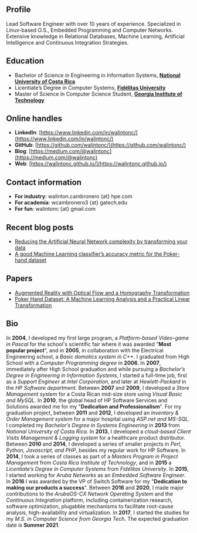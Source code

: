 ## Profile
Lead Software Engineer with over 10 years of experience. Specialized in Linux-based O.S., Embedded Programming and Computer Networks. Extensive knowledge in Relational Databases, Machine Learning, Artificial Intelligence and Continuous Integration Strategies.

## Education
- Bachelor of Science in Engineering in Information Systems, [**National University of Costa Rica**](https://en.wikipedia.org/wiki/National_University_of_Costa_Rica)
- Licentiate’s Degree in Computer Systems, [**Fidélitas University**](https://ufidelitas.ac.cr/office-of-global-strategies/)
- Master of Science in Computer Science Student, [**Georgia Institute of Technology**](https://www.cc.gatech.edu/future/masters/mscs)

## Online handles
- **LinkedIn**: [https://www.linkedin.com/in/walintonc/](https://www.linkedin.com/in/walintonc/)
- **GitHub**: [https://github.com/walintonc/](https://github.com/walintonc/)
- **Blog**: [https://medium.com/@walintonc](https://medium.com/@walintonc)
- **Web**: [https://walintonc.github.io/](https://walintonc.github.io/)

## Contact information
- **For industry**: walinton.cambronero {at} hpe.com
- **For academia**: wcambronero3 {at} gatech.edu
- **For fun**:      walintonc {at} gmail.com

## Recent blog posts
- [Reducing the Artificial Neural Network complexity by transforming your data][blog-ml-pokerhand-transformation]
- [A good Machine Learning classifier’s accuracy metric for the Poker-hand dataset][blog-ml-pokerhand-metric]

## Papers
- [Augmented Reality with Optical Flow and a Homography Transformation][paper-cv-augmented-reality]
- [Poker Hand Dataset: A Machine Learning Analysis and a Practical Linear Transformation][paper-ml-poker-hand]

## Bio
In **2004**, I developed my first large program, a *Platform-based Video-game in Pascal* for the school's scientific fair where it was awarded  "**Most popular project**", and in **2005**, in collaboration with the Electrical Engineering school, a *Basic domotics system in C++*. I graduated from High School with a *Computer Programming degree* in **2006**. In **2007**, immediately after High School graduation and while pursuing a *Bachelor’s Degree in Engineering in Information Systems*, I started a full-time job, first as a *Support Engineer* at *Intel Corporation*, and later at *Hewlett-Packard* in the *HP Software department*. Between **2007** and **2009**, I developed a *Store Management system* for a Costa Rican mid-size store using *Visual Basic and MySQL*. In **2010**, the global head of HP Software Services and Solutions awarded me for my "**Dedication and Professionalism**". For my graduation project, between **2011** and **2012**, I developed an *Inventory & Order Management system* for a major hospital using *ASP.net and MS-SQL*. I completed my *Bachelor’s Degree in Systems Engineering* in **2013** from *National University of Costa Rica*.  In **2013**, I developed a *cloud-based Client Visits Management & Logging system* for a healthcare product distributor. Between **2010** and **2014**, I developed a series of smaller projects in *Perl, Python, Javascript, and PHP*, besides my regular work for HP Software. In **2014**, I took a series of classes as part of a *Masters Program in Project Management* from *Costa Rica Institute of Technology*, and in **2015** a *Licentiate’s Degree in Computer Systems* from *Fidélitas University*. In **2015**, I started working for *Aruba Networks* as an *Embedded Software Engineer*. In **2016** I was awarded by the VP of Switch Software for my "**Dedication to making our products a success**". Between **2016** and **2020**, I made major contributions to the *ArubaOS-CX Network Operating System* and the *Continuous Integration* platform, including containerization research, software optimization, plugabble mechanisms to facilitate root-cause analysis, high-availability and virtualization. In **2017**, I started the studies for my *M.S. in Computer Science from Georgia Tech*. The expected graduation date is **Summer 2021**.

<!-- Links -->

[paper-ml-poker-hand]: https://github.com/walintonc/ml/raw/master/pokerhand/paper.pdf
[paper-cv-augmented-reality]: https://github.com/walintonc/cv/raw/master/augmented_reality/paper.pdf
[blog-ml-pokerhand-metric]: https://medium.com/@walintonc/a-good-machine-learning-classifiers-accuracy-metric-for-the-poker-hand-dataset-44cc3456b66d
[blog-ml-pokerhand-transformation]: https://medium.com/@walintonc/reducing-the-artificial-neural-network-complexity-by-transforming-your-data-37ff50d94562
